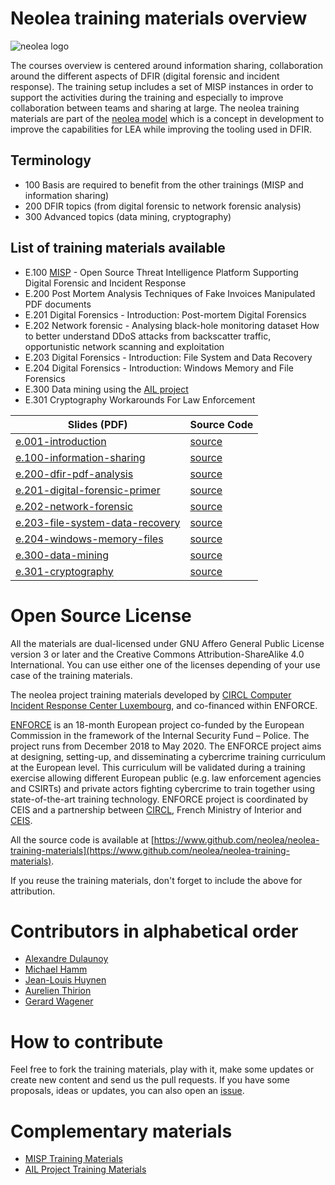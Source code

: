 # Neolea training materials overview

![neolea logo](https://raw.githubusercontent.com/neolea/neolea-training-materials/master/images/neolea-small.png)

The courses overview is centered around information sharing, collaboration around the different aspects of DFIR (digital forensic and incident response). The training setup includes a set of MISP instances in order to support the activities during the training and especially to improve collaboration between teams and sharing at large. The neolea training materials are part of the [neolea model](methodology.md) which is a concept in development to improve the capabilities for LEA while improving the tooling used in DFIR.

## Terminology

- 100 Basis are required to benefit from the other trainings (MISP and information sharing)
- 200 DFIR topics (from digital forensic to network forensic analysis)
- 300 Advanced topics (data mining, cryptography)

## List of training materials available

- E.100 [MISP](https://www.misp-project.org/) - Open Source Threat Intelligence Platform Supporting Digital Forensic and Incident Response
- E.200 Post Mortem Analysis Techniques of Fake Invoices Manipulated PDF documents
- E.201 Digital Forensics - Introduction: Post-mortem Digital Forensics
- E.202 Network forensic - Analysing black-hole monitoring dataset How to better understand DDoS attacks from backscatter traffic, opportunistic network scanning and exploitation
- E.203 Digital Forensics - Introduction: File System and Data Recovery
- E.204 Digital Forensics - Introduction: Windows Memory and File Forensics
- E.300 Data mining using the [AIL project](https://www.github.com/ail-project)
- E.301 Cryptography Workarounds For Law Enforcement

| Slides (PDF) | Source Code |
| ------------ | ----------- |
| [e.001-introduction](https://github.com/neolea/neolea-training-materials/blob/master/output/e.001-introduction.pdf) | [source](https://github.com/neolea/neolea-training-materials/tree/master/e.001-introduction) |
| [e.100-information-sharing](https://github.com/neolea/neolea-training-materials/blob/master/output/e.100-information-sharing.pdf) | [source](https://github.com/neolea/neolea-training-materials/tree/master/e.100-information-sharing) |
| [e.200-dfir-pdf-analysis](https://github.com/neolea/neolea-training-materials/blob/master/output/e.200-dfir-pdf-analysis.pdf) | [source](https://github.com/neolea/neolea-training-materials/tree/master/e.200-dfir-pdf-analysis) |
| [e.201-digital-forensic-primer](https://github.com/neolea/neolea-training-materials/blob/master/output/e.201-digital-forensic-primer.pdf) | [source](https://github.com/neolea/neolea-training-materials/tree/master/e.201-digital-forensic-primer) |
| [e.202-network-forensic](https://github.com/neolea/neolea-training-materials/blob/master/output/e.202-network-forensic.pdf) | [source](https://github.com/neolea/neolea-training-materials/tree/master/e.202-network-forensic) |
| [e.203-file-system-data-recovery](https://github.com/neolea/neolea-training-materials/blob/master/output/e.203-file-system-data-recovery.pdf) | [source](https://github.com/neolea/neolea-training-materials/tree/master/e.203-file-system-data-recovery) |
| [e.204-windows-memory-files](https://github.com/neolea/neolea-training-materials/blob/master/output/e.204-windows-memory-files.pdf) | [source](https://github.com/neolea/neolea-training-materials/tree/master/e.204-windows-memory-files) |
| [e.300-data-mining](https://github.com/neolea/neolea-training-materials/blob/master/output/e.300-data-mining.pdf) | [source](https://github.com/neolea/neolea-training-materials/tree/master/e.300-data-mining) |
| [e.301-cryptography](https://github.com/neolea/neolea-training-materials/blob/master/output/e.301-cryptography.pdf) | [source](https://github.com/neolea/neolea-training-materials/tree/master/e.301-cryptography) |

# Open Source License

All the materials are dual-licensed under GNU Affero General Public License version 3 or later and the Creative Commons Attribution-ShareAlike 4.0 International. You can use either one of the licenses depending of your use case of the training materials.

The neolea project training materials developed by [CIRCL Computer Incident Response Center Luxembourg](https://www.circl.lu/), and co-financed within ENFORCE.

[ENFORCE](https://ceis.eu/en/cyber-ceis-coordinator-of-the-enforce-project-co-organizes-a-cybercrime-training-with-the-luxembourgian-circl-and-the-french-national-police/) is an 18-month European project co-funded by the European Commission in the framework of the Internal Security Fund – Police. The project runs from December 2018 to May 2020. The ENFORCE project aims at designing, setting-up, and disseminating a cybercrime training curriculum at the European level. This curriculum will be validated during a training exercise allowing different European public (e.g. law enforcement agencies and CSIRTs) and private actors fighting cybercrime to train together using state-of-the-art training technology. ENFORCE project is coordinated by CEIS and a partnership between [CIRCL](https://www.circl.lu/), French Ministry of Interior and [CEIS](https://ceis.eu/).

All the source code is available at [https://www.github.com/neolea/neolea-training-materials](https://www.github.com/neolea/neolea-training-materials).

If you reuse the training materials, don't forget to include the above for attribution.

# Contributors in alphabetical order

- [Alexandre Dulaunoy](https://github.com/adulau)
- [Michael Hamm](https://github.com/michael-hamm)
- [Jean-Louis Huynen](https://github.com/gallypette)
- [Aurelien Thirion](https://github.com/terrtia)
- [Gerard Wagener](https://github.com/haegardev)

# How to contribute

Feel free to fork the training materials, play with it, make some updates or create new content and send us the pull requests. If you have some proposals, ideas or updates, you can also open an [issue](https://github.com/neolea/neolea-training-materials/issues).

# Complementary materials

- [MISP Training Materials](https://github.com/MISP/misp-training)
- [AIL Project Training Materials](https://github.com/ail-project/ail-training)
